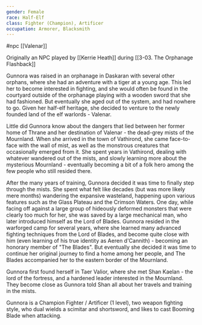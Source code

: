 ```yaml
---
gender: Female
race: Half-Elf
class: Fighter (Champion), Artificer
occupation: Armorer, Blacksmith
---
```

 #npc [[Valenar]]

Originally an NPC played by [[Kerrie Heath]] during [[3-03. The Orphanage Flashback]]

Gunnora was raised in an orphanage in Daskaran with several other orphans, where she had an adventure with a tiger at a young age. This led her to become interested in fighting, and she would often be found in the courtyard outside of the orphanage playing with a wooden sword that she had fashioned. But eventually she aged out of the system, and had nowhere to go. Given her half-elf heritage, she decided to venture to the newly founded land of the elf warlords - Valenar.

Little did Gunnora know about the dangers that lied between her former home of Thrane and her destination of Valenar - the dead-grey mists of the Mournland. When she arrived in the town of Vathirond, she came face-to-face with the wall of mist, as well as the monstrous creatures that occasionally emerged from it. She spent years in Vathirond, dealing with whatever wandered out of the mists, and slowly learning more about the mysterious Mournland - eventually becoming a bit of a folk hero among the few people who still resided there.

After the many years of training, Gunnora decided it was time to finally step through the mists. She spent what felt like decades (but was more likely mere months) wandering the expansive wasteland, happening upon various features such as the Glass Plateau and the Crimson Waters. One day, while facing off against a large group of hideously deformed monsters that were clearly too much for her, she was saved by a large mechanical man, who later introduced himself as the Lord of Blades. Gunnora resided in the warforged camp for several years, where she learned many advanced fighting techniques from the Lord of Blades, and become quite close with him (even learning of his true identity as Aeren d'Cannith) - becoming an honorary member of "The Blades". But eventually she decided it was time to continue her original journey to find a home among her people, and The Blades accompanied her to the eastern border of the Mournland.

Gunnora first found herself in Taer Valior, where she met Shan Kaelan - the lord of the fortress, and a hardened leader interested in the Mournland. They become close as Gunnora told Shan all about her travels and training in the mists.

Gunnora is a Champion Fighter / Artificer (1 level), two weapon fighting style, who dual wields a scimitar and shortsword, and likes to cast Booming Blade when attacking.
